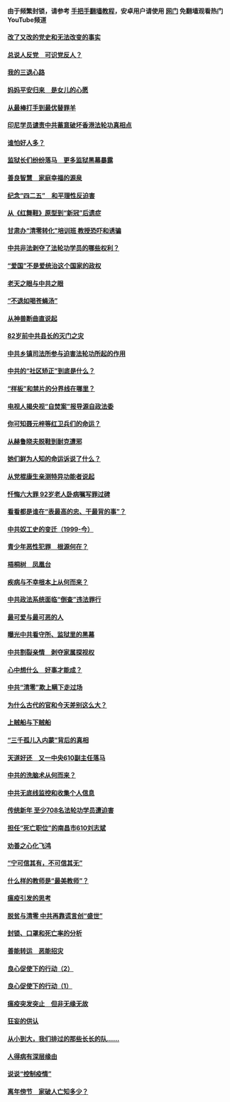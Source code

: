 #### 由于频繁封锁，请参考 [手把手翻墙教程](https://github.com/gfw-breaker/guides/wiki/)，安卓用户请使用 [网门](https://github.com/gfw-breaker/nogfw/blob/master/dl.md?t=05032200) 免翻墙观看热门YouTube频道 

#### [改了又改的党史和无法改变的事实](../pages/19/424037.md?t=05032200) 

#### [总说人反党　可识党反人？](../pages/19/423820.md?t=05032200) 

#### [我的三退心路](../pages/19/423876.md?t=05032200) 

#### [妈妈平安归来　是女儿的心愿](../pages/19/423947.md?t=05032200) 

#### [从最棒打手到最优替罪羊](../pages/19/423819.md?t=05032200) 

#### [印尼学员谴责中共蓄意破坏香港法轮功真相点](../pages/19/423902.md?t=05032200) 

#### [谁怕好人多？](../pages/19/423774.md?t=05032200) 

#### [监狱长们纷纷落马　更多监狱黑幕暴露](../pages/19/423787.md?t=05032200) 

#### [善良智慧　家庭幸福的源泉](../pages/19/423632.md?t=05032200) 

#### [纪念“四二五”　和平理性反迫害](../pages/19/423660.md?t=05032200) 

#### [从《红舞鞋》原型到“新冠”后遗症](../pages/19/423509.md?t=05032200) 

#### [甘肃办“清零转化”培训班 教授恐吓和诱骗](../pages/19/423498.md?t=05032200) 

#### [中共非法剥夺了法轮功学员的哪些权利？](../pages/19/423392.md?t=05032200) 

#### [“爱国”不是爱统治这个国家的政权](../pages/19/423029.md?t=05032200) 

#### [老天之眼与中共之眼](../pages/19/423378.md?t=05032200) 

#### [“不退如喝苍蝇汤”](../pages/19/423287.md?t=05032200) 

#### [从神兽断曲直说起](../pages/19/423201.md?t=05032200) 

#### [82岁前中共县长的灭门之灾](../pages/19/423055.md?t=05032200) 

#### [中共乡镇司法所参与迫害法轮功所起的作用](../pages/19/423064.md?t=05032200) 

#### [中共的“社区矫正”到底是什么？](../pages/19/422870.md?t=05032200) 

#### [“样板”和禁片的分界线在哪里？](../pages/19/422704.md?t=05032200) 

#### [电视人揭央视“自焚案”报导源自政法委](../pages/19/422770.md?t=05032200) 

#### [你可知聂元梓等红卫兵们的命运？](../pages/19/422848.md?t=05032200) 

#### [从赫鲁晓夫脱鞋到耐克遭邪](../pages/19/422826.md?t=05032200) 

#### [她们鲜为人知的命运诉说了什么？](../pages/19/422754.md?t=05032200) 

#### [从党棍康生亲测特异功能者说起](../pages/19/422657.md?t=05032200) 

#### [忏悔六大罪 92岁老人卧病嘱写罪过碑](../pages/19/422750.md?t=05032200) 

#### [看看都是谁在“表最高的忠、干最背的事”？](../pages/19/422703.md?t=05032200) 

#### [中共奴工史的变迁（1999-今）](../pages/19/422656.md?t=05032200) 

#### [青少年恶性犯罪　根源何在？](../pages/19/422449.md?t=05032200) 

#### [梧桐树　凤凰台](../pages/19/422442.md?t=05032200) 

#### [疾病与不幸根本上从何而来？](../pages/19/422438.md?t=05032200) 

#### [中共政法系统面临“倒查”违法罪行](../pages/19/422497.md?t=05032200) 

#### [最可爱与最可恶的人](../pages/19/422448.md?t=05032200) 

#### [曝光中共看守所、监狱里的黑幕](../pages/19/422390.md?t=05032200) 

#### [中共割裂亲情　剥夺家属探视权](../pages/19/422364.md?t=05032200) 

#### [心中想什么　好事才能成？](../pages/19/422318.md?t=05032200) 

#### [中共“清零”欺上瞒下走过场](../pages/19/422306.md?t=05032200) 

#### [为什么古代的官和今天差别这么大？](../pages/19/422228.md?t=05032200) 

#### [上贼船与下贼船](../pages/19/422276.md?t=05032200) 

#### [“三千孤儿入内蒙”背后的真相](../pages/19/422229.md?t=05032200) 

#### [天道好还　又一中央610副主任落马](../pages/19/422155.md?t=05032200) 

#### [中共的洗脑术从何而来？](../pages/19/422154.md?t=05032200) 

#### [中共无底线监控和收集个人信息](../pages/19/422039.md?t=05032200) 

#### [传统新年 至少708名法轮功学员遭迫害](../pages/19/421946.md?t=05032200) 

#### [担任“死亡职位”的南昌市610刘志斌](../pages/19/421957.md?t=05032200) 

#### [劝善之心化飞鸿](../pages/19/421164.md?t=05032200) 

#### [“宁可信其有，不可信其无”](../pages/19/421691.md?t=05032200) 

#### [什么样的教师是“最美教师”？](../pages/19/421755.md?t=05032200) 

#### [瘟疫引发的思考](../pages/19/421594.md?t=05032200) 

#### [脱贫与清零 中共再靠谎言创“盛世”](../pages/19/421590.md?t=05032200) 

#### [封锁、口罩和死亡率的分析](../pages/19/421495.md?t=05032200) 

#### [善能转运　恶能招灾](../pages/19/421334.md?t=05032200) 

#### [良心促使下的行动（2）](../pages/19/421361.md?t=05032200) 

#### [良心促使下的行动（1）](../pages/19/421302.md?t=05032200) 

#### [瘟疫突发突止　但非无缘无故](../pages/19/421281.md?t=05032200) 

#### [狂妄的供认](../pages/19/421199.md?t=05032200) 

#### [从小到大，我们排过的那些长长的队……](../pages/19/421243.md?t=05032200) 

#### [人得病有深层缘由](../pages/19/420864.md?t=05032200) 

#### [说说“控制疫情”](../pages/19/420831.md?t=05032200) 

#### [离年傍节　家破人亡知多少？](../pages/19/420563.md?t=05032200) 

